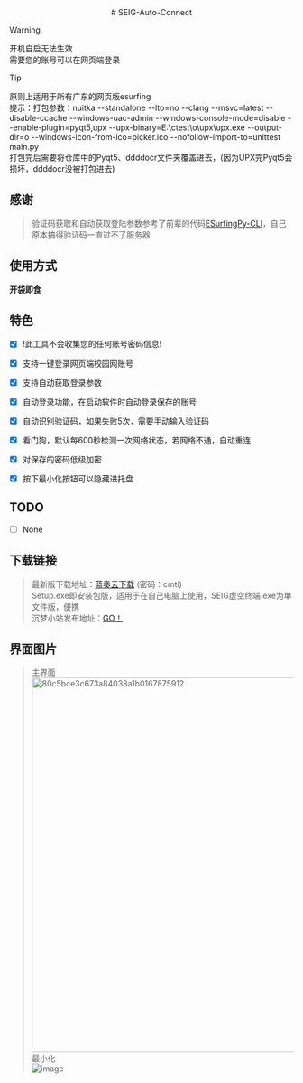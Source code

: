 <div align="center">
# SEIG-Auto-Connect

</div>

> [!WARNING]
> 开机自启无法生效<br>
> 需要您的账号可以在网页端登录

> [!TIP]
> 原则上适用于所有广东的网页版esurfing<br>
> 提示：打包参数：nuitka --standalone --lto=no --clang --msvc=latest --disable-ccache --windows-uac-admin --windows-console-mode=disable --enable-plugin=pyqt5,upx --upx-binary=E:\ctest\o\upx\upx.exe --output-dir=o --windows-icon-from-ico=picker.ico --nofollow-import-to=unittest main.py<br>打包完后需要将仓库中的Pyqt5、ddddocr文件夹覆盖进去，(因为UPX完Pyqt5会损坏，ddddocr没被打包进去)
## 感谢
> 验证码获取和自动获取登陆参数参考了前辈的代码[ESurfingPy-CLI](https://github.com/Pandaft/ESurfingPy-CLI)，自己原本搞得验证码一直过不了服务器

## 使用方式

**开袋即食**


## 特色
- [x] !此工具不会收集您的任何账号密码信息!
- [x] 支持一键登录网页端校园网账号
- [x] 支持自动获取登录参数
- [x] 自动登录功能，在启动软件时自动登录保存的账号
- [x] 自动识别验证码，如果失败5次，需要手动输入验证码
- [x] 看门狗，默认每600秒检测一次网络状态，若网络不通，自动重连
- [x] 对保存的密码低级加密
- [x] 按下最小化按钮可以隐藏进托盘 


## TODO
- [ ] None
      
## 下载链接
> 最新版下载地址：[蓝奏云下载](https://yish.lanzouw.com/b038hjo8f) (密码：cmti)<br>
> Setup.exe即安装包版，适用于在自己电脑上使用，SEIG虚空终端.exe为单文件版，便携<br>
> 沉梦小站发布地址：[GO！](https://cmxz.top/ktdmq)
>
## 界面图片
> 主界面<br>
<img width="664" alt="80c5bce3c673a84038a1b0167875912" src="https://github.com/user-attachments/assets/415c6e50-a541-4a7b-b33f-8f0d65ad8f99"><br>
> 最小化<br>
![image](https://github.com/user-attachments/assets/4785e962-ed25-4ec3-b13e-a39f6ac465db)

